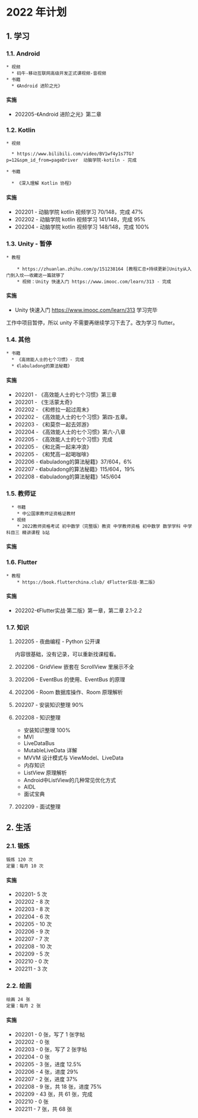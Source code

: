 # 2022 年计划

## 1. 学习

### 1.1. Android

```
* 视频
  * 码牛-移动互联网高级开发正式课视频-音视频
* 书籍
  * 《Android 进阶之光》
```

#### 实施

* 202205-《Android 进阶之光》第二章

### 1.2. Kotlin

```
* 视频

  * https://www.bilibili.com/video/BV1wf4y1s7TG?p=12&spm_id_from=pageDriver  动脑学院-kotiln - 完成

* 书籍

  * 《深入理解 Kotlin 协程》
```

#### 实施

* 202201 - 动脑学院 kotlin 视频学习 70/148，完成 47%
* 202202 - 动脑学院 kotlin 视频学习 141/148，完成 95%
* 202204 - 动脑学院 kotlin 视频学习 148/148，完成 100%

### 1.3. Unity - 暂停

```
* 教程

	* https://zhuanlan.zhihu.com/p/151238164 [教程汇总+持续更新]Unity从入门到入坟——收藏这一篇就够了
	* 视频：Unity 快速入门 https://www.imooc.com/learn/313 - 完成
```

#### 实施

* Unity 快速入门 https://www.imooc.com/learn/313 学习完毕

工作中项目暂停，所以 unity 不需要再继续学习下去了。改为学习 flutter。

### 1.4. 其他

```
* 书籍
  * 《高效能人士的七个习惯》- 完成
  * 《labuladong的算法秘籍》

```

#### 实施

* 202201 - 《高效能人士的七个习惯》第三章
* 202201 - 《生活蒙太奇》
* 202202 - 《和修拉一起过周末》
* 202202 - 《高效能人士的七个习惯》第四-五章。
* 202203 - 《和莫奈一起去郊游》																										
* 202204 - 《高效能人士的七个习惯》第六-八章
* 202205 - 《高效能人士的七个习惯》完成
* 202205 - 《和北斋一起来冲浪》
* 202205 - 《和梵高一起喝咖啡》
* 202206 - 《labuladong的算法秘籍》37/604，6%
* 202207 - 《labuladong的算法秘籍》115/604，19%
* 202208 - 《labuladong的算法秘籍》145/604

### 1.5. 教师证

```
  * 书籍
    * 中公国家教师证资格证教材
  * 视频
    * 2022教师资格考试 初中数学（完整版）教资 中学教师资格 初中数学 数学学科 中学 科目三 精讲课程 b站
```

#### 实施



### 1.6. Flutter

```
* 教程
	* https://book.flutterchina.club/ 《Flutter实战·第二版》
```

#### 实施

* 202202-《Flutter实战·第二版》第一章，第二章 2.1-2.2

### 1.7. 知识

1. 202205 - 夜曲编程 - Python 公开课

   内容很基础，没有记录，可以重新找课程看。

2. 202206 - GridView 嵌套在 ScrollView 里展示不全

3. 202206 - EventBus 的使用、EventBus 的原理

4. 202206 - Room 数据库操作、Room 原理解析

5. 202207 - 安装知识整理 90%

6. 202208 - 知识整理

   * 安装知识整理 100%
   * MVI
   * LiveDataBus
   * MutableLiveData 详解
   * MVVM 设计模式与 ViewModel、LiveData
   * 内存知识
   * ListView 原理解析
   * Android中ListView的几种常见优化方式
   * AIDL
   * 面试宝典
   
7. 202209 - 面试整理

## 2. 生活

### 2.1. 锻炼

```
锻炼 120 次
定量：每月 10 次
```

#### 实施

* 202201- 5 次
* 202202 - 8 次
* 202203 - 8 次
* 202204 - 6 次
* 202205 - 10 次
* 202206 - 9 次
* 202207 - 7 次
* 202208 - 10 次
* 202209 - 5 次
* 202210 - 0 次
* 202211 - 3 次

### 2.2. 绘画

```
绘画 24 张
定量：每月 2 张
```

#### 实施

* 202201 - 0 张，写了 1 张字帖
* 202202 - 0 张
* 202203 - 0 张，写了 2 张字帖
* 202204 - 0 张
* 202205 - 3 张，进度 12.5%
* 202206 - 4 张，进度 29%
* 202207 - 2 张，进度 37%
* 202208 - 9 张，共 18 张，进度 75%
* 202209 - 43 张，共 61 张，完成
* 202210 - 0 张
* 202211 - 7 张，共 68 张



